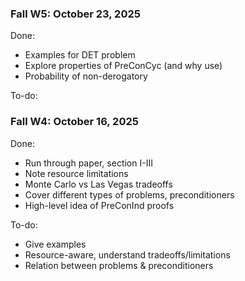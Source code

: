 ### Fall W5: October 23, 2025
Done: 
- Examples for DET problem
- Explore properties of PreConCyc (and why use)
- Probability of non-derogatory

To-do:

### Fall W4: October 16, 2025
Done: 
- Run through paper, section I-III
- Note resource limitations
- Monte Carlo vs Las Vegas tradeoffs
- Cover different types of problems, preconditioners
- High-level idea of PreConInd proofs

To-do:
- Give examples
- Resource-aware, understand tradeoffs/limitations
- Relation between problems & preconditioners
